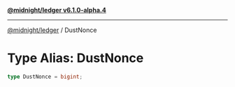 [**@midnight/ledger v6.1.0-alpha.4**](../README.md)

***

[@midnight/ledger](../globals.md) / DustNonce

# Type Alias: DustNonce

```ts
type DustNonce = bigint;
```
